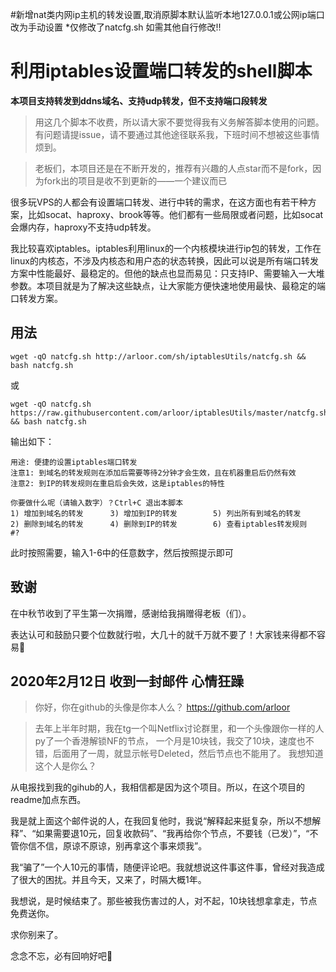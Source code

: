 #新增nat类内网ip主机的转发设置,取消原脚本默认监听本地127.0.0.1或公网ip端口改为手动设置
*仅修改了natcfg.sh 如需其他自行修改!!

# 利用iptables设置端口转发的shell脚本

**本项目支持转发到ddns域名、支持udp转发，但不支持端口段转发**

> 用这几个脚本不收费，所以请大家不要觉得我有义务解答脚本使用的问题。有问题请提issue，请不要通过其他途径联系我，下班时间不想被这些事情烦到。

> 老板们，本项目还是在不断开发的，推荐有兴趣的人点star而不是fork，因为fork出的项目是收不到更新的——一个建议而已

很多玩VPS的人都会有设置端口转发、进行中转的需求，在这方面也有若干种方案，比如socat、haproxy、brook等等。他们都有一些局限或者问题，比如socat会爆内存，haproxy不支持udp转发。

我比较喜欢iptables。iptables利用linux的一个内核模块进行ip包的转发，工作在linux的内核态，不涉及内核态和用户态的状态转换，因此可以说是所有端口转发方案中性能最好、最稳定的。但他的缺点也显而易见：只支持IP、需要输入一大堆参数。本项目就是为了解决这些缺点，让大家能方便快速地使用最快、最稳定的端口转发方案。


## 用法

```shell
wget -qO natcfg.sh http://arloor.com/sh/iptablesUtils/natcfg.sh && bash natcfg.sh
```

或

```
wget -qO natcfg.sh https://raw.githubusercontent.com/arloor/iptablesUtils/master/natcfg.sh && bash natcfg.sh
```

输出如下：

```
用途: 便捷的设置iptables端口转发
注意1: 到域名的转发规则在添加后需要等待2分钟才会生效，且在机器重启后仍然有效
注意2: 到IP的转发规则在重启后会失效，这是iptables的特性

你要做什么呢（请输入数字）？Ctrl+C 退出本脚本
1) 增加到域名的转发      3) 增加到IP的转发        5) 列出所有到域名的转发
2) 删除到域名的转发      4) 删除到IP的转发        6) 查看iptables转发规则
#? 
```

此时按照需要，输入1-6中的任意数字，然后按照提示即可

## 致谢

在中秋节收到了平生第一次捐赠，感谢给我捐赠得老板（们）。

表达认可和鼓励只要个位数就行啦，大几十的就千万就不要了！大家钱来得都不容易🙏

## 2020年2月12日 收到一封邮件 心情狂躁

> 你好，你在github的头像是你本人么？
https://github.com/arloor

> 去年上半年时期，我在tg一个叫Netflix讨论群里，和一个头像跟你一样的人py了一个香港解锁NF的节点，
一个月是10块钱，我交了10块，速度也不错，后面用了一周，就显示帐号Deleted，然后节点也不能用了。
我想知道这个人是你么？

从电报找到我的gihub的人，我相信都是因为这个项目。所以，在这个项目的readme加点东西。

我是就上面这个邮件说的人，在我回复他时，我说“解释起来挺复杂，所以不想解释”、“如果需要退10元，回复收款码”、“我再给你个节点，不要钱（已发）”，“不管你信不信，原谅不原谅，别再拿这个事来烦我”。

我“骗了”一个人10元的事情，随便评论吧。我就想说这件事这件事，曾经对我造成了很大的困扰。并且今天，又来了，时隔大概1年。

我想说，是时候结束了。那些被我伤害过的人，对不起，10块钱想拿拿走，节点免费送你。

求你别来了。

念念不忘，必有回响好吧🤮
